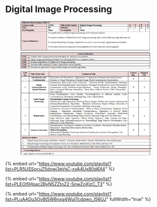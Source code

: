 # Digital Image Processing

<figure><img src=".gitbook/assets/image (5) (1).png" alt=""><figcaption></figcaption></figure>

{% embed url="https://www.youtube.com/playlist?list=PLR5USSocuZ5dxwi3eVsC-xvA4Ux80d6X4" %}

{% embed url="https://www.youtube.com/playlist?list=PLEOl5Hpac2ByN5ZZto22-SnwZoXIzC_T3" %}

{% embed url="https://www.youtube.com/playlist?list=PLuAADu3OvBt5W6nsg4WuI7cdqwo_I56UJ" fullWidth="true" %}
